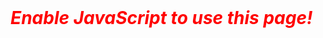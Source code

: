 <body onload='document.getElementById("inputBox").focus();'>
  <div id=inputDiv style='display:none;'>
    <h2>Privacy Notice</h2>
    <p>Azure error messages typically include Subscription IDs and/or other sensitive information.</p>
    <p>To protect your privacy and security, this webpage uses JavaScript to parse the error code within your local web browser. No information you provide is transmitted, recorded, or otherwise tracked by this site.</p>
    <br>
    <h2>Input Error Message</h2>
    <p>Paste your Azure provided error message into the box below, then click submit.</p>
    <textarea id=inputBox rows=15 cols=85 disabled></textarea>
    <p><font style='text-decoration:underline;'>Important:</font> Please enter the full and complete error message in its original JSON format.</p>
    <p>To see a sample error message, <a href='javascript:demo()'>click here</a>.</p>
    <input type=button id=submitButton value='Submit' onclick='parse()' disabled>
    <br>
    <br>
  </div>
  <div id=outputDiv style='display:none;'>
  </div>
  <div id=disclaimDiv style='display:none;'>
    <br>
    <h2>Disclaimer</h2>
    <p>The information on this website is for general informational purposes only. The author makes no representation or warranty, express or implied. Use of this site is solely at your own risk.</p>
    <p>This site is not affliated with Microsoft Azure or it's subsidiaries.</p>
  </div>
  <div id=jsWarn>
    <font style='color:red; font-weight:bold; font-style:italic; font-size:2em'>Enable JavaScript to use this page!</font>
    <br><br>
  </div>
</body>



<script>
  //Hide "jsWarn" div tag
  document.getElementById("jsWarn").style.display = 'none';
  
  //Unhide "inputDiv" div tag
  document.getElementById("inputDiv").style.display = 'block';
  document.getElementById("disclaimDiv").style.display = 'block';

  //Enable field and button
  document.getElementById("inputBox").disabled = false;
  document.getElementById("submitButton").disabled = false;


  //Define header
  var outputHeader = "<h2>Results</h2>";

  //Load sample error message
  function demo(){
    document.getElementById('inputBox').value ="{'code':'MoveCannotProceedWithResourcesNotInSucceededState','target':'Microsoft.Network/networkInterfaces','message':'One of the resources being migrated or its dependency is not in Succeeded state. Please check details for information about each resource/operation.','details':[{'code':'ResourceNotProvisioned','message':'Cannot proceed with operation because resource /subscriptions/SUBID/resourceGroups/RGNAME/providers/Microsoft.Network/publicIPAddresses/RESOURCENAME either directly involved in the move or referenced by one of the resources involved in the move is not in Succeeded state. Resource is in Failed state and the last operation that updated/is updating the resource is LASTOPERATION.'}]}";
  }


  //Display outputDiv window and stop processing script
  function showOutput(text){
    document.getElementById("outputDiv").style.display = 'block';
    document.getElementById('outputDiv').innerHTML = text;
    throw new Error("");
  }


  //Main Fuction - Process/Parse Input
  function parse() {
    //Get input and replace single quotes with double quotes. JS will not recognize the JSON format with single quotes.
    var userInput = document.getElementById("inputBox").value;
    var userInput = userInput.replace(/\'/g, "\"");

    //Confirm JSON format or exit
    try {
      var content = JSON.parse(userInput);
    } catch (e) {
      //If invalid JSON, set output message and stop processing script
      var outputText = outputHeader + "<p><font style='color:red; font-weight:bold;'>Input is not valid JSON!</font></p>";
      showOutput(outputText);
    }

    //Match error code
    switch (content.code) {
      case 'MoveCannotProceedWithResourcesNotInSucceededState':
        var outputText = "<p>Matched on 'MoveCannotProceedWithResourcesNotInSucceededState'</p>";
        break;
      case undefined:
        var outputText = outputHeader + "<p><font style='color:red; font-weight:bold;'>Unable to locate an object named 'code' in the provided JSON.</font></p>";
        showOutput(outputText);
        break;
      default:
        var outputText = outputHeader + "<p><font style='color:red; font-weight:bold;'>The error code ('" + content.code + "') is not recognized.</font><br><br>###Insert Instructions to Report It###</p>";
        showOutput(outputText);
    }


    //Pretty Print
    var prettyStr = JSON.stringify(content, null, 2);
    var prettyHeader = `
       <font style='font-weight:bold; text-decoration:underline;'>Pretty Print</font><br>
       For reference, here is the error you provided but in a readable format.
       <div style='background-color:#F5F5F5'>
         <pre style='white-space:pre-wrap'>`;
    var prettyOutput = prettyHeader + prettyStr + "</pre>";


    //Assemble Full Output
    var fullOutput = outputHeader + outputText + prettyOutput;
    showOutput(fullOutput);
  }
</script>
